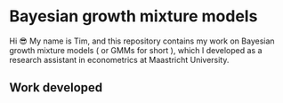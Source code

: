 # Bayesian growth mixture models
Hi :sunglasses: My name is Tim, and this repository contains my work on Bayesian growth mixture models ( or GMMs for short ), which I developed as a research assistant in econometrics at Maastricht University.
## Work developed
